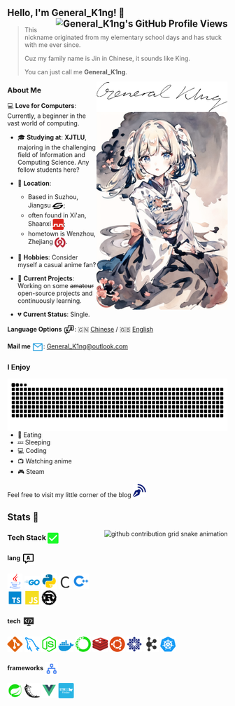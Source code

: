 ## Hello, I'm General_K1ng! 👋 <img align="right" align="center" src="https://komarev.com/ghpvc/?username=GeneralK1ng" alt="General_K1ng's GitHub Profile Views" />

> This nickname originated from my elementary school days and has stuck with me ever since. 
>
> Cuz my family name is Jin in Chinese, it sounds like King.
>
> You can just call me **General_K1ng**.

<img align="right" width="300" src="./svg/general-k1ng.svg">

<img align="right" width="300" src="./img/info.png">

### About Me 

💻 **Love for Computers**: Currently, a beginner in the vast world of computing. 

- 🎓 **Studying at**: **XJTLU**, majoring in the challenging field of Information and Computing Science. Any fellow students here? 

- 📍 **Location**: 
  - Based in Suzhou, Jiangsu <img align="center" width="25" src="./svg/location/苏州_suzhou.svg" />; 
  - often found in Xi'an, Shaanxi <img align="center" width="25" src="./svg/location/西安地铁.svg" />; 
  - hometown is Wenzhou, Zhejiang <img align="center" width="25" src="./svg/location/温州轨道交通.svg" />. 

- 🧩 **Hobbies**: Consider myself a casual anime fan?

- 🚀 **Current Projects**: Working on some ~~amateur~~ open-source projects and continuously learning. 

- 💔 **Current Status**: Single.



**Language Options** <img align="center" width="25" src="./svg/contact/language.svg" />: 🇨🇳 [Chinese](#) / 🇬🇧 [English](#)

**Mail me** <img align="center" width="25" src="./svg/contact/mail.svg" />: General_K1ng@outlook.com



### I Enjoy

<picture>
  <source media="(prefers-color-scheme: dark)" srcset="https://raw.githubusercontent.com/GeneralK1ng/GeneralK1ng/output/github-contribution-grid-snake-dark.svg">
  <source media="(prefers-color-scheme: light)" srcset="https://raw.githubusercontent.com/GeneralK1ng/GeneralK1ng/output/github-contribution-grid-snake.svg">
  <img height="120" align="right" alt="github contribution grid snake animation" src="https://raw.githubusercontent.com/GeneralK1ng/GeneralK1ng/output/github-contribution-grid-snake.svg">
</picture>

- 🍲 Eating 
- 💤 Sleeping
- 💻 Coding  
- 📺 Watching anime
- 🎮 Steam



Feel free to visit my little corner of the blog <a href="https://generalk1ng.github.io"><code><img width="30" src="./svg/contact/blog.svg"></code></a>

## Stats 💯

<picture>
  <img height="150" align="right" alt="github contribution grid snake animation" src="https://github-readme-stats.vercel.app/api?username=GeneralK1ng&count_private=true&show_icons=true&theme=tokyonight">
</picture>

### Tech Stack <img align="center" width="25" src="./svg/tech/correct.svg" />

#### lang <img align="center" width="30" src="./svg/message-language.svg" />

<a href="https://www.java.com/"><code><img width="35" src="./svg/lang/java.svg"></code></a>
<a href="https://golang.google.cn/"><code><img width="35" src="./svg/lang/golang.svg"></code></a>
<a href="https://www.python.org/"><code><img width="35" src="./svg/lang/Python.svg"></code></a>
<a href="https://gcc.gnu.org/"><code><img width="30" src="./svg/lang/C.svg"></code></a>
<a href="https://gcc.gnu.org/"><code><img width="35" src="./svg/lang/cpp.svg"></code></a>
<a href="https://www.typescriptlang.org/"><code><img width="35" src="./svg/lang/typescript.svg"></code></a>
<a href="https://www.w3school.com.cn/js/index.asp"><code><img width="35" src="./svg/lang/JavaScript.svg"></code></a>
<a href="https://www.rust-lang.org/"><code><img width="35" src="./svg/lang/rust.svg"></code></a>


#### tech <img align="center" width="30" src="./svg/technology.svg" />

<a href="https://git-scm.com/"><code><img width="35" src="./svg/tech/git.svg"></code></a>
<a href="https://www.mysql.com/"><code><img width="35" src="./svg/tech/mysql.svg"></code></a>
<a href="https://nodejs.org/"><code><img width="35" src="./svg/tech/nodejs.svg"></code></a>
<a href="https://www.docker.com/"><code><img width="35" src="./svg/tech/docker.svg"></code></a>
<a href="https://www.anaconda.com/"><code><img width="35" src="./svg/tech/anaconda.svg"></code></a>
<a href="https://redis.io/"><code><img width="35" src="./svg/tech/redis.svg"></code></a>
<a href="https://ubuntu.com/"><code><img width="35" src="./svg/tech/ubuntu.svg"></code></a>
<a href="https://www.centos.org/"><code><img width="35" src="./svg/tech/centos.svg"></code></a>
<a href="https://kafka.apache.org/"><code><img width="35" src="./svg/tech/Kafka.svg"></code></a>
<a href="https://kubernetes.io/"><code><img width="35" src="./svg/tech/kubernetes.svg"></code></a> 

#### frameworks <img align="center" width="30" src="./svg/frame/frame.svg" />

<a href="https://spring.io/"><code><img width="35" src="./svg/frame/bxl-spring-boot.svg"></code></a>
<a href="https://flask.palletsprojects.com/"><code><img width="35" src="./svg/frame/flask.svg"></code></a>
<a href="https://vuejs.org/"><code><img width="35" src="./svg/frame/Vue.svg"></code></a>
<a href="https://www.st.com/"><code><img width="35" src="./svg/frame/stm32.svg"></code></a>   

